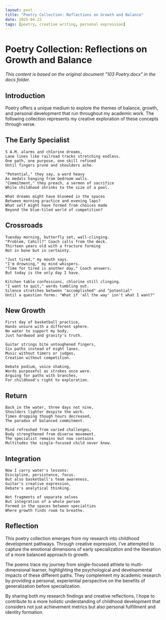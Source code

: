 ```yaml
---
layout: post
title: "Poetry Collection: Reflections on Growth and Balance"
date: 2025-04-22
tags: [poetry, creative writing, personal expression]
---
```


# Poetry Collection: Reflections on Growth and Balance

*This content is based on the original document "103 Poetry.docx" in the docs folder.*

## Introduction

Poetry offers a unique medium to explore the themes of balance, growth, and personal development that run throughout my academic work. The following collection represents my creative exploration of these concepts through verse.

## The Early Specialist

```
5 A.M. alarms and chlorine dreams,
Lane lines like railroad tracks stretching endless.
One path, one purpose, one skill refined
Until fingers prune and shoulders ache.

"Potential," they say, a word heavy
As medals hanging from bedroom walls.
"Commitment," they preach, a sermon of sacrifice
While childhood shrinks to the size of a pool.

What dreams might have bloomed in the spaces
Between morning practice and evening laps?
What self might have formed from choices made
Beyond the blue-tiled world of competition?
```

## Crossroads

```
Tuesday morning, butterfly set, wall-clinging.
"Problem, Cahill?" Coach calls from the deck.
Thirteen years old with a fracture forming
Not in bone but in certainty.

"Just tired," my mouth says.
"I'm drowning," my mind whispers.
"Time for tired is another day," Coach answers.
But today is the only day I have.

Kitchen table confessions, chlorine still clinging.
"I want to quit," words tumbling out.
Silence stretches between "accomplished" and "potential"
Until a question forms: "What if 'all the way' isn't what I want?"
```

## New Growth

```
First day of basketball practice,
Hands unsure with a different sphere.
No water to support my body,
Just hardwood and gravity's truth.

Guitar strings bite untoughened fingers,
Six paths instead of eight lanes.
Music without timers or judges,
Creation without competition.

Debate podium, voice shaking,
Words purposeful as strokes once were.
Arguing for paths with branches,
For childhood's right to exploration.
```

## Return

```
Back in the water, three days not nine,
Shoulders lighter despite the work.
Times dropping though hours decreased,
The paradox of balanced commitment.

Mind refreshed from varied challenges,
Body strengthened from diverse movement.
The specialist remains but now contains
Multitudes the single-focused child never knew.
```

## Integration

```
Now I carry water's lessons:
Discipline, persistence, focus.
But also basketball's team awareness,
Guitar's creative expression,
Debate's analytical thinking.

Not fragments of separate selves
But integration of a whole person
Formed in the spaces between specialties
Where growth finds room to breathe.
```

## Reflection

This poetry collection emerges from my research into childhood development pathways. Through creative expression, I've attempted to capture the emotional dimensions of early specialization and the liberation of a more balanced approach to growth.

The poems trace my journey from single-focused athlete to multi-dimensional learner, highlighting the psychological and developmental impacts of these different paths. They complement my academic research by providing a personal, experiential perspective on the benefits of generalization before specialization.

By sharing both my research findings and creative reflections, I hope to contribute to a more holistic understanding of childhood development that considers not just achievement metrics but also personal fulfillment and identity formation.